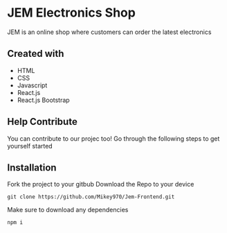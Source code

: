 # JEM Electronics Shop 
JEM is an online shop where customers can order the latest electronics

## Created with

<ul>
  <li>HTML</li>
  <li>CSS</li>
  <li>Javascript</li>
  <li>React.js</li>
  <li>React.js Bootstrap</li>
</ul>

## Help Contribute 
You can contribute to our projec too! Go through the following steps to get yourself started

## Installation 
Fork the project to your gitbub 
Download the Repo to your device
```
git clone https://github.com/Mikey970/Jem-Frontend.git
```
Make sure to download any dependencies
```
npm i 

